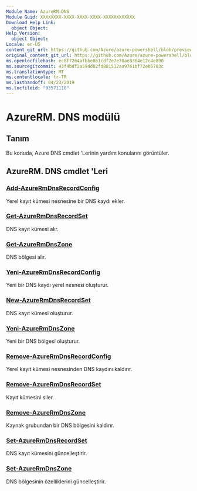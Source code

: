 ```yaml
---
Module Name: AzureRM.DNS
Module Guid: XXXXXXXX-XXXX-XXXX-XXXX-XXXXXXXXXXXX
Download Help Link:
  object Object: 
Help Version:
  object Object: 
Locale: en-US
content_git_url: https://github.com/Azure/azure-powershell/blob/preview/src/ResourceManager/Dns/Commands.Dns/help/AzureRM.DNS.md
original_content_git_url: https://github.com/Azure/azure-powershell/blob/preview/src/ResourceManager/Dns/Commands.Dns/help/AzureRM.DNS.md
ms.openlocfilehash: ec8f7264afbbe8b1cdf2e7e70ae8364e12c4e890
ms.sourcegitcommit: 43f4bdf2a59dd82fd881512aa9761bf72eb5703c
ms.translationtype: MT
ms.contentlocale: tr-TR
ms.lasthandoff: 04/23/2019
ms.locfileid: "93571110"
---
```

# AzureRM. DNS modülü
## Tanım
Bu konuda, Azure DNS cmdlet 'Lerinin yardım konularını görüntüler.

## AzureRM. DNS cmdlet 'Leri
### [Add-AzureRmDnsRecordConfig](Add-AzureRmDnsRecordConfig.md)
Yerel kayıt kümesi nesnesine bir DNS kaydı ekler.

### [Get-AzureRmDnsRecordSet](Get-AzureRmDnsRecordSet.md)
DNS kayıt kümesi alır.

### [Get-AzureRmDnsZone](Get-AzureRmDnsZone.md)
DNS bölgesi alır.

### [Yeni-AzureRmDnsRecordConfig](New-AzureRmDnsRecordConfig.md)
Yeni bir DNS kaydı yerel nesnesi oluşturur.

### [New-AzureRmDnsRecordSet](New-AzureRmDnsRecordSet.md)
DNS kayıt kümesi oluşturur.

### [Yeni-AzureRmDnsZone](New-AzureRmDnsZone.md)
Yeni bir DNS bölgesi oluşturur.

### [Remove-AzureRmDnsRecordConfig](Remove-AzureRmDnsRecordConfig.md)
Yerel kayıt kümesi nesnesinden DNS kaydını kaldırır.

### [Remove-AzureRmDnsRecordSet](Remove-AzureRmDnsRecordSet.md)
Kayıt kümesini siler.

### [Remove-AzureRmDnsZone](Remove-AzureRmDnsZone.md)
Kaynak grubundan bir DNS bölgesini kaldırır.

### [Set-AzureRmDnsRecordSet](Set-AzureRmDnsRecordSet.md)
DNS kayıt kümesini güncelleştirir.

### [Set-AzureRmDnsZone](Set-AzureRmDnsZone.md)
DNS bölgesinin özelliklerini güncelleştirir.

